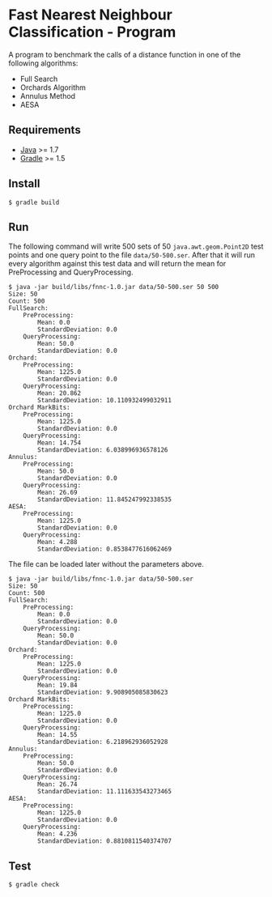 # Fast Nearest Neighbour Classification - Program

A program to benchmark the calls of a distance function in one of the following algorithms:
* Full Search
* Orchards Algorithm
* Annulus Method
* AESA

## Requirements

* [Java](http://openjdk.java.net/) >= 1.7
* [Gradle](https://gradle.org/) >= 1.5

## Install

```
$ gradle build
```

## Run

The following command will write 500 sets of 50 `java.awt.geom.Point2D` test points and one query point to the file
`data/50-500.ser`. After that it will run every algorithm against this test data and will return the mean for
PreProcessing and QueryProcessing.

```
$ java -jar build/libs/fnnc-1.0.jar data/50-500.ser 50 500
Size: 50
Count: 500
FullSearch:
	PreProcessing:
		Mean: 0.0
		StandardDeviation: 0.0
	QueryProcessing:
		Mean: 50.0
		StandardDeviation: 0.0
Orchard:
	PreProcessing:
		Mean: 1225.0
		StandardDeviation: 0.0
	QueryProcessing:
		Mean: 20.862
		StandardDeviation: 10.110932499032911
Orchard MarkBits:
	PreProcessing:
		Mean: 1225.0
		StandardDeviation: 0.0
	QueryProcessing:
		Mean: 14.754
		StandardDeviation: 6.038996936578126
Annulus:
	PreProcessing:
		Mean: 50.0
		StandardDeviation: 0.0
	QueryProcessing:
		Mean: 26.69
		StandardDeviation: 11.845247992338535
AESA:
	PreProcessing:
		Mean: 1225.0
		StandardDeviation: 0.0
	QueryProcessing:
		Mean: 4.288
		StandardDeviation: 0.8538477616062469
```
The file can be loaded later without the parameters above.
```
$ java -jar build/libs/fnnc-1.0.jar data/50-500.ser
Size: 50
Count: 500
FullSearch:
	PreProcessing:
		Mean: 0.0
		StandardDeviation: 0.0
	QueryProcessing:
		Mean: 50.0
		StandardDeviation: 0.0
Orchard:
	PreProcessing:
		Mean: 1225.0
		StandardDeviation: 0.0
	QueryProcessing:
		Mean: 19.84
		StandardDeviation: 9.908905085830623
Orchard MarkBits:
	PreProcessing:
		Mean: 1225.0
		StandardDeviation: 0.0
	QueryProcessing:
		Mean: 14.55
		StandardDeviation: 6.218962936052928
Annulus:
	PreProcessing:
		Mean: 50.0
		StandardDeviation: 0.0
	QueryProcessing:
		Mean: 26.74
		StandardDeviation: 11.111633543273465
AESA:
	PreProcessing:
		Mean: 1225.0
		StandardDeviation: 0.0
	QueryProcessing:
		Mean: 4.236
		StandardDeviation: 0.8810811540374707
```

## Test

```
$ gradle check
```
